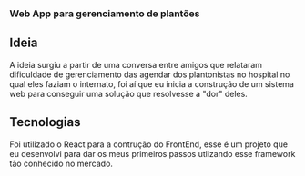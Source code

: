 ### Web App para gerenciamento de plantões

## Ideia

A ideia surgiu a partir de uma conversa entre amigos que relataram dificuldade de gerenciamento das agendar dos plantonistas no hospital no qual eles faziam o internato, foi aí que eu inicia a construção de um sistema web
para conseguir uma solução que resolvesse a "dor" deles.

## Tecnologias

Foi utilizado o React para a contrução do FrontEnd, esse é um projeto que eu desenvolvi para dar os meus primeiros passos utlizando esse framework tão conhecido no mercado.
